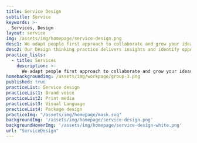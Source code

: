 ```yaml
---
title: Service Design
subtitle: Service
keywords: >-
  Services, Design
layout: service
img: /assets/img/homepage/service-design.png
desc1: We adapt people first approach to collaborate and grow your ideas into human centered products or services.
desc2: Our Design thinking practice delivers insights and identify opportunities to create and improve every touchpoint in a customer experience that are delightful and radically simple.
practice_lists:
  - title: Services
    description: >-
      We adapt people first approach to collaborate and grow your ideas into human centered products or services.
homebackgroundimg: /assets/img/workpage/group-3.png      
published: true
practiceList: Service design
practiceList1: Brand voice
practiceList2: Print media
practiceList3: Visual Language
practiceList4: Package design
practiceImg: "/assets/img/homepage/mask.svg"
backgroundImg: '/assets/img/homepage/service-design.png'
backgroundHoverImg: '/assets/img/homepage/service-design-white.png'
url: "ServiceDesign"
---
```

